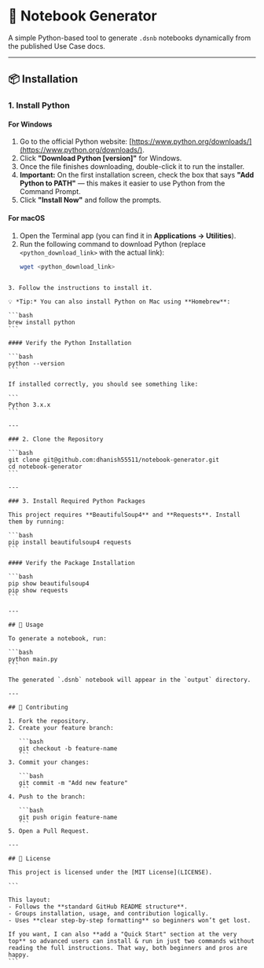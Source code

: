 # 📓 Notebook Generator

A simple Python-based tool to generate `.dsnb` notebooks dynamically from the published Use Case docs.  

---

## 📦 Installation

### 1. Install Python

#### For Windows
1. Go to the official Python website: [https://www.python.org/downloads/](https://www.python.org/downloads/).
2. Click **"Download Python [version]"** for Windows.
3. Once the file finishes downloading, double-click it to run the installer.
4. **Important:** On the first installation screen, check the box that says **"Add Python to PATH"** — this makes it easier to use Python from the Command Prompt.
5. Click **"Install Now"** and follow the prompts.

#### For macOS
1. Open the Terminal app (you can find it in **Applications → Utilities**).
2. Run the following command to download Python (replace `<python_download_link>` with the actual link):
   ```bash
   wget <python_download_link>
````

3. Follow the instructions to install it.

💡 *Tip:* You can also install Python on Mac using **Homebrew**:

```bash
brew install python
```

#### Verify the Python Installation

```bash
python --version
```

If installed correctly, you should see something like:

```
Python 3.x.x
```

---

### 2. Clone the Repository

```bash
git clone git@github.com:dhanish55511/notebook-generator.git
cd notebook-generator
```

---

### 3. Install Required Python Packages

This project requires **BeautifulSoup4** and **Requests**. Install them by running:

```bash
pip install beautifulsoup4 requests
```

#### Verify the Package Installation

```bash
pip show beautifulsoup4
pip show requests
```

---

## 🧪 Usage

To generate a notebook, run:

```bash
python main.py
```

The generated `.dsnb` notebook will appear in the `output` directory.

---

## 🤝 Contributing

1. Fork the repository.
2. Create your feature branch:

   ```bash
   git checkout -b feature-name
   ```
3. Commit your changes:

   ```bash
   git commit -m "Add new feature"
   ```
4. Push to the branch:

   ```bash
   git push origin feature-name
   ```
5. Open a Pull Request.

---

## 📜 License

This project is licensed under the [MIT License](LICENSE).

```

This layout:  
- Follows the **standard GitHub README structure**.  
- Groups installation, usage, and contribution logically.  
- Uses **clear step-by-step formatting** so beginners won’t get lost.  

If you want, I can also **add a "Quick Start" section at the very top** so advanced users can install & run in just two commands without reading the full instructions. That way, both beginners and pros are happy.
```
